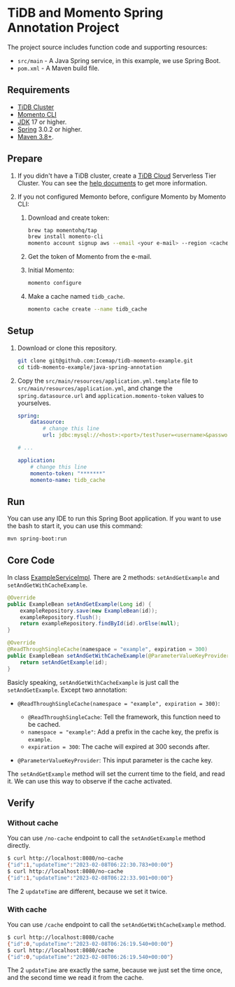 # TiDB and Momento Spring Annotation Project

The project source includes function code and supporting resources:

- `src/main` - A Java Spring service, in this example, we use Spring Boot.
- `pom.xml` - A Maven build file.

## Requirements

- [TiDB Cluster](https://tidbcloud.com/console/clusters)
- [Momento CLI](https://github.com/momentohq/momento-cli)
- [JDK](https://www.oracle.com/java/technologies/javase-downloads.html) 17 or higher.
- [Spring](https://spring.io/) 3.0.2 or higher.
- [Maven 3.8+](https://maven.apache.org/docs/history.html).

## Prepare

1. If you didn't have a TiDB cluster, create a [TiDB Cloud](https://tidbcloud.com/console/clusters) Serverless Tier Cluster. You can see the [help documents](https://docs.pingcap.com/tidbcloud/create-tidb-cluster) to get more information.
2. If you not configured Memonto before, configure Momento by Momento CLI:

    1. Download and create token:

        ```sh
        brew tap momentohq/tap
        brew install momento-cli
        momento account signup aws --email <your e-mail> --region <cached region>
        ```

    2. Get the token of Momento from the e-mail.
    3. Initial Momento:

        ```sh
        momento configure
        ```

    4. Make a cache named `tidb_cache`.

        ```sh
        momento cache create --name tidb_cache
        ```

## Setup

1. Download or clone this repository.

    ```bash
    git clone git@github.com:Icemap/tidb-momento-example.git
    cd tidb-momento-example/java-spring-annotation
    ```

2. Copy the `src/main/resources/application.yml.template` file to `src/main/resources/application.yml`, and change the `spring.datasource.url` and `application.momento-token` values to yourselves.

    ```yml
    spring:
        datasource:
            # change this line
            url: jdbc:mysql://<host>:<port>/test?user=<username>&password=<password>&sslMode=VERIFY_IDENTITY&enabledTLSProtocols=TLSv1.2,TLSv1.3

    # ...

    application:
        # change this line
        momento-token: "*******"
        momento-name: tidb_cache
    ```

## Run

You can use any IDE to run this Spring Boot application. If you want to use the bash to start it, you can use this command:

```sh
mvn spring-boot:run
```

## Core Code

In class [ExampleServiceImpl](src/main/java/com/pingcap/example/service/impl/ExampleServiceImpl.java). There are 2 methods: `setAndGetExample` and `setAndGetWithCacheExample`.

```java
@Override
public ExampleBean setAndGetExample(Long id) {
    exampleRepository.save(new ExampleBean(id));
    exampleRepository.flush();
    return exampleRepository.findById(id).orElse(null);
}

@Override
@ReadThroughSingleCache(namespace = "example", expiration = 300)
public ExampleBean setAndGetWithCacheExample(@ParameterValueKeyProvider Long id) {
    return setAndGetExample(id);
}
```

Basicly speaking, `setAndGetWithCacheExample` is just call the `setAndGetExample`. Except two annotation:

- `@ReadThroughSingleCache(namespace = "example", expiration = 300)`:

  - `@ReadThroughSingleCache`: Tell the framework, this function need to be cached.
  - `namespace = "example"`: Add a prefix in the cache key, the prefix is `example`.
  - `expiration = 300`: The cache will expired at 300 seconds after.

- `@ParameterValueKeyProvider`: This input parameter is the cache key.

The `setAndGetExample` method will set the current time to the field, and read it. We can use this way to observe if the cache activated.

## Verify

### Without cache

You can use `/no-cache` endpoint to call the `setAndGetExample` method directly.

```sh
$ curl http://localhost:8080/no-cache
{"id":1,"updateTime":"2023-02-08T06:22:30.783+00:00"}
$ curl http://localhost:8080/no-cache
{"id":1,"updateTime":"2023-02-08T06:22:33.901+00:00"}
```

The 2 `updateTime` are different, because we set it twice.

### With cache

You can use `/cache` endpoint to call the `setAndGetWithCacheExample` method.

```sh
$ curl http://localhost:8080/cache
{"id":0,"updateTime":"2023-02-08T06:26:19.540+00:00"}
$ curl http://localhost:8080/cache
{"id":0,"updateTime":"2023-02-08T06:26:19.540+00:00"}
```

The 2 `updateTime` are exactly the same, because we just set the time once, and the second time we read it from the cache.
